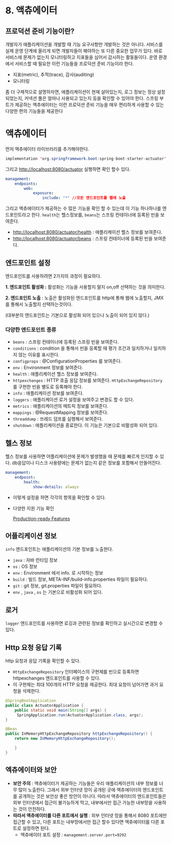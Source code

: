 # 8. 액츄에이터

## 프로덕션 준비 기능이란?

개발자가 애플리케이션을 개발할 때 기능 요구사항만 개발하는 것은 아니다. 서비스를 실제 운영 단계에 올리게 되면 개발자들이 해야하는 또 다른 중요한 업무가 있다. 바로 서비스에 문제가 없는지 모니터링하고 지표들을 심어서 감시하는 활동들이다.
운영 환경에서 서비스할 때 필요한 이런 기능들을 프로덕션 준비 기능이라 한다. 

- 지표(metric), 추적(trace), 감사(auditing)
- 모니터링

좀 더 구제적으로 설명하자면, 애플리케이션이 현재 살아있는지, 로그 정보는 정상 설정 되었는지, 커넥션 풀은 얼마나 사용되고 있는지 등을 확인할 수 있어야 한다.
스프링 부트가 제공하는 액추에이터는 이런 프로덕션 준비 기능을 매우 편리하게 사용할 수 있는 다양한 편의 기능들을 제공한다

# 액츄에이터

먼저 액츄에이터 라이브러리를 추가해야한다. 

```java
implementation 'org.springframework.boot:spring-boot-starter-actuator'
```

그리고 [http://localhost:8080/actuator](http://localhost:8080/actuator) 실행하면 확인 할수 있다. 

```yaml
management:
	endpoints:
		web:
			exposure:
				include: "*" //모든 엔드포인트를 웹에 노출
```

그리고 액츄에이터가 제공하는 수 많은 기능을 확인 할 수 있는데 이 기능 하나하나를 엔드포인트라고 한다. `health`는 헬스정보를, `beans`는 스프링 컨테이너에 등록된 빈을 보여준다. 

- [http://localhost:8080/actuator/health](http://localhost:8080/actuator/health) : 애플리케이션 헬스 정보를 보여준다.
- [http://localhost:8080/actuator/beans](http://localhost:8080/actuator/beans) : 스프링 컨테이너에 등록된 빈을 보여준다.

## 엔드포인트 설정

엔드포인트를 사용하려면 2가지의 과정이 필요하다.

**1. 엔드포인트 활성화 :**  활성화는 기능을 사용할지 말지  on,off 선택하는 것을 의미한다. 

**2. 엔드포인트 노출** : 노출은 활성화된 엔드포인트를 http에 통해 웹에 노출할지, JMX를 통해서 노출할지 선택하는것이다. 

(대부분의 엔드포인트는 기본으로 활성화 되어 있으나 노출이 되어 있지 않다.)

### 다양한 엔드포인트 종류

- `beans` : 스프링 컨테이너에 등록된 스프링 빈을 보여준다.
- `conditions` : condition 을 통해서 빈을 등록할 때 평가 조건과 일치하거나 일치하지 않는 이유를 표시한다.
- `configprops` : @ConfigurationProperties 를 보여준다.
- `env` : Environment 정보를 보여준다.
- `health` : 애플리케이션 헬스 정보를 보여준다.
- `httpexchanges` : HTTP 호출 응답 정보를 보여준다. `HttpExchangeRepository` 를 구현한 빈을 별도로 등록해야 한다.
- `info` : 애플리케이션 정보를 보여준다.
- `loggers` : 애플리케이션 로거 설정을 보여주고 변경도 할 수 있다.
- `metrics` : 애플리케이션의 메트릭 정보를 보여준다.
- `mappings` : @RequestMapping 정보를 보여준다.
- `threaddump` : 쓰레드 덤프를 실행해서 보여준다.
- `shutdown` : 애플리케이션을 종료한다. 이 기능은 기본으로 비활성화 되어 있다.

## 헬스 정보

헬스 정보를 사용하면 어플리케이션에 문제가 발생했을 때 문제를 빠르게 인지할 수 있다. db응답이나 디스크 사용량에는 문제가 없는지 같은 정보를 포함해서 만들어진다. 

```yaml
management:
	endpoint:
		health:
			show-details: always
```

- 이렇게 설정을 하면 각각의 항목을 확인할 수 있다.
- 다양한 지원 기능 확인
    
    [Production-ready Features](https://docs.spring.io/spring-boot/docs/current/reference/html/actuator.html#actuator.endpoints.health.auto-configured-health-indicators)
    

## 어플리케이션 정보

`info` 엔드포인트는 애플리케이션의 기본 정보를 노출한다.

- `java` : 자바 런타임 정보
- `os` : OS 정보
- `env` : Environment 에서 info. 로 시작하는 정보
- `build` : 빌드 정보, META-INF/build-info.properties 파일이 필요하다.
- `git` : git 정보, git.properties 파일이 필요하다.
- `env` , `java` , `os` 는 기본으로 비활성화 되어 있다.

## 로거

`logger` 엔드포인트를 사용하면 로깅과 관련된 정보를 확인하고 실시간으로 변경할 수 있다.

## Http 요청 응답 기록

http 요청과 응답 기록을 확인할 수 있다. 

- `HttpExchangeRepository` 인터페이스의 구현체를 빈으로 등록하면httpexchanges 엔드포인트를 사용할 수 있다.
- 이 구현체는 최대 100개의 HTTP 요청을 제공한다. 최대 요청이 넘어가면 과거 요청을 삭제한다.

```java
@SpringBootApplication
public class ActuatorApplication {
	public static void main(String[] args) {
	 SpringApplication.run(ActuatorApplication.class, args);
}

@Bean
public InMemoryHttpExchangeRepository httpExchangeRepository() {
	return new InMemoryHttpExchangeRepository();

	} 
}
```


## 엑츄에이터와 보안

- **보안 주의** : 액츄에이터가 제공하는 기능들은 우리 애플리케이션의 내부 정보를 너무 많이 노출한다. 그래서 외부 인터넷 망이 공개된 곳에 액츄에이터의 엔드포인트를 공개하는 것은 보안상 좋은 방안이 아니다. 따라서  액츄에이터의 엔드포인트들은 외부 인터넷에서 접근이 불가능하게 막고, 내부에서만 접근 가능한 내부망을  사용하는 것이 안전하다.
- **따라서 액츄에이터를 다른 포트에서 실행** : 외부 인터넷 망을 통해서 8080 포트에만 접근할 수 있고, 다른 포트는 내부망에서만 접근 할수 있다면 액츄에이터를 다른 포트로 설정하면 된다.
    - 액츄에이터 포트 설정 : `management.server.port=9292`
